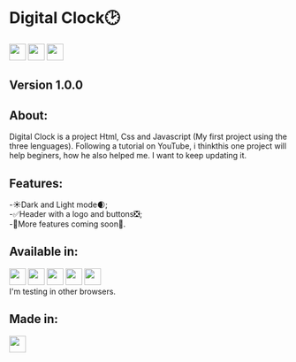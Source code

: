 <h1>Digital Clock🕑</h1>
<div>
  <img aligin="center" Height="30" widht="40" src="https://cdn.jsdelivr.net/gh/devicons/devicon/icons/html5/html5-plain-wordmark.svg"/>
  <img aligin="center" Height="30" widht="40" src="https://cdn.jsdelivr.net/gh/devicons/devicon/icons/css3/css3-plain-wordmark.svg"/>
  <img aligin="center" Height="30" widht="40" src="https://cdn.jsdelivr.net/gh/devicons/devicon/icons/javascript/javascript-plain.svg"/>
</div>
<h2>Version 1.0.0</h2>
<h2>About:</h2>
 Digital Clock is a project Html, Css and Javascript (My first project using the three lenguages). Following a tutorial on YouTube, i thinkthis one project will help beginers, how he also helped me. I want to keep updating it.
<h2>Features:</h2>
<div>
-☀️Dark and Light mode🌒;
</div>
<div>
-✅Header with a logo and buttons❎;
</div>
<div>
-🤔More features coming soon🤔.
</div>
<h2>Available in:</h2>
<div>
  <img aligin="center" Height="30" widht="40" src="https://cdn.jsdelivr.net/gh/devicons/devicon/icons/chrome/chrome-original.svg"/>
  <img aligin="center" Height="30" widht="40" src="https://cdn.jsdelivr.net/gh/devicons/devicon/icons/opera/opera-plain.svg"/>
  <img aligin="center" Height="30" widht="40" src="https://cdn.jsdelivr.net/gh/devicons/devicon/icons/safari/safari-original.svg"/>
  <img aligin="center" Height="30" widht="40" src="https://cdn.jsdelivr.net/gh/devicons/devicon/icons/firefox/firefox-original.svg"/>
  <img aligin="center" Height="30" widht="40" src="https://cdn.jsdelivr.net/gh/devicons/devicon/icons/ie10/ie10-original.svg"/>
</div>
I'm testing in other browsers.

<h2>Made in:</h2>
<div>
  <img aligin="center" Height="30" widht="40" src="https://cdn.jsdelivr.net/gh/devicons/devicon/icons/vscode/vscode-original.svg"/>
</div>
